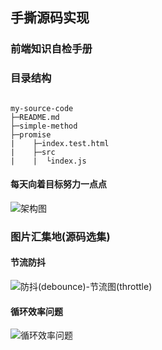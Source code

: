 ## 手撕源码实现


### 前端知识自检手册


### 目录结构
```

my-source-code
├─README.md
├─simple-method
├─promise
|    ├─index.test.html
|    ├─src
|    |  └index.js

```

#### 每天向着目标努力一点点 
![架构图](https://user-gold-cdn.xitu.io/2019/4/26/16a55401a0516a6d?imageView2/0/w/1280/h/960/format/webp/ignore-error/1)

### 图片汇集地(源码选集)
#### 节流防抖
![防抖(debounce)-节流图(throttle)](https://asman-img.oss-cn-hangzhou.aliyuncs.com/debounce_throu_d4f9df35a3aa43158937405d8650c464.png)

#### 循环效率问题
![循环效率问题](https://asman-img.oss-cn-hangzhou.aliyuncs.com/uniqu_b230563ee77b4912ac7464421aa74137.png)


